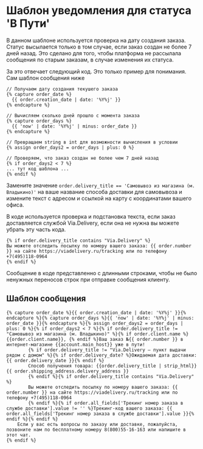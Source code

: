 # Шаблон уведомления для статуса 'В Пути'

В данном шаблоне используется проверка на дату создания заказа. Статус высылается только в том случае, если заказ создан не более 7 дней назад. Это сделано для того, чтобы платформа не рассылала сообщения по старым заказам, в случае изменения их статуса.

За это отвечает следующий код. Это только пример для понимания. Сам шаблон сообщения ниже
```
// Получаем дату создания текушего заказа
{% capture order_date %}
  {{ order.creation_date | date: '%Y%j' }}
{% endcapture %}

// Вычисляем сколько дней прошло с момента заказа
{% capture order_days %}
  {{ 'now' | date: '%Y%j' | minus: order_date }}
{% endcapture %}

// Превращаем string в int для возможности вычисления в условии
{% assign order_days2 = order_days | plus: 0 %}

// Проверяем, что заказ создан не более чем 7 дней назад
{% if order_days2 < 7 %}
... тут код шаблона ...
{% endif %}
```

Замените значение `order.delivery_title == 'Самовывоз из магазина (м. Владыкино)'` на ваше название способа доставки для самовывоза и измените текст с адресом и ссылкой на карту с координатами вашего офиса.

В коде используется проверка и подстановка текста, если заказ доставляется службой Via.Delivery, если она не нужна вы можете убрать эту часть кода.
```
{% if order.delivery_title contains "Via.Delivery" %}
Вы можете отследить посылку по номеру вашего заказа: {{ order.number }} на сайте https://viadelivery.ru/tracking или по телефону +7(495)118-0964
{% endif %}
```


Сообщение в коде представленно с длинными строками, чтобы не было ненужных переносов строк при отправке сообщения клиенту.

## Шаблон сообщения
```
{% capture order_date %}{{ order.creation_date | date: '%Y%j' }}{% endcapture %}{% capture order_days %}{{ 'now' | date: '%Y%j' | minus: order_date }}{% endcapture %}{% assign order_days2 = order_days | plus: 0 %}{% if order_days2 < 7 %}{% if order.delivery_title != "Самовывоз из магазина (м. Владыкино)" %}{% if order.client.name %}{{order.client.name}}, {% endif %}Ваш заказ №{{ order.number }} в интернет-магазине {{account.main_host}} уже в пути! 
		{% if order.delivery_title != "Via.Delivery – пункт выдачи рядом с домом" %}{% if order.delivery_date? %}Ожидаемая дата доставки: {{ order.delivery_date }}{% endif %}
		Способ получения товара: {{order.delivery_title | strip_html}} {{ order.shipping_address.delivery_address }}
		{% endif %}{% if order.delivery_title contains "Via.Delivery" %}
		Вы можете отследить посылку по номеру вашего заказа: {{ order.number }} на сайте https://viadelivery.ru/tracking или по телефону +7(495)118-0964
		{% endif %}{% if order.all_fields['Трекинг номер заказа в службе доставки'].value != '' %}Трекинг-код вашего заказа: {{ order.all_fields['Трекинг номер заказа в службе доставки'].value }}{% endif %}{% endif %}
	Если у вас есть вопросы по заказу или доставке, пожалуйста, позвоните нам по бесплатному номеру 8(800)55-16-163 или напишите в этот чат.
{% endif %}

```
